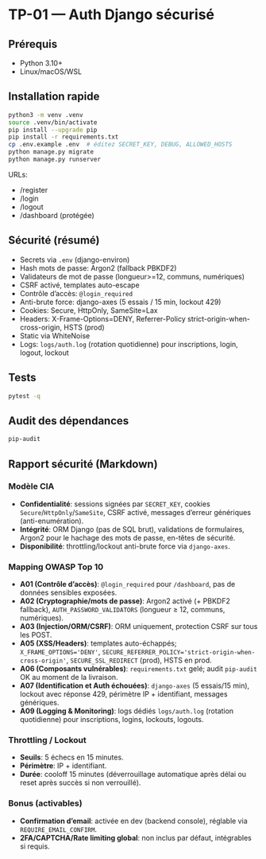 # TP-01 — Auth Django sécurisé

## Prérequis
- Python 3.10+
- Linux/macOS/WSL

## Installation rapide
```bash
python3 -m venv .venv
source .venv/bin/activate
pip install --upgrade pip
pip install -r requirements.txt
cp .env.example .env  # éditez SECRET_KEY, DEBUG, ALLOWED_HOSTS
python manage.py migrate
python manage.py runserver
```

URLs:
- /register
- /login
- /logout
- /dashboard (protégée)

## Sécurité (résumé)
- Secrets via `.env` (django-environ)
- Hash mots de passe: Argon2 (fallback PBKDF2)
- Validateurs de mot de passe (longueur>=12, communs, numériques)
- CSRF activé, templates auto-escape
- Contrôle d’accès: `@login_required`
- Anti-brute force: django-axes (5 essais / 15 min, lockout 429)
- Cookies: Secure, HttpOnly, SameSite=Lax
- Headers: X-Frame-Options=DENY, Referrer-Policy strict-origin-when-cross-origin, HSTS (prod)
- Static via WhiteNoise
- Logs: `logs/auth.log` (rotation quotidienne) pour inscriptions, login, logout, lockout

## Tests
```bash
pytest -q
```

## Audit des dépendances
```bash
pip-audit
```

## Rapport sécurité (Markdown)

### Modèle CIA
- **Confidentialité**: sessions signées par `SECRET_KEY`, cookies `Secure`/`HttpOnly`/`SameSite`, CSRF activé, messages d’erreur génériques (anti-enumération).
- **Intégrité**: ORM Django (pas de SQL brut), validations de formulaires, Argon2 pour le hachage des mots de passe, en-têtes de sécurité.
- **Disponibilité**: throttling/lockout anti-brute force via `django-axes`.

### Mapping OWASP Top 10
- **A01 (Contrôle d’accès)**: `@login_required` pour `/dashboard`, pas de données sensibles exposées.
- **A02 (Cryptographie/mots de passe)**: Argon2 activé (+ PBKDF2 fallback), `AUTH_PASSWORD_VALIDATORS` (longueur ≥ 12, communs, numériques).
- **A03 (Injection/ORM/CSRF)**: ORM uniquement, protection CSRF sur tous les POST.
- **A05 (XSS/Headers)**: templates auto-échappés; `X_FRAME_OPTIONS='DENY'`, `SECURE_REFERRER_POLICY='strict-origin-when-cross-origin'`, `SECURE_SSL_REDIRECT` (prod), HSTS en prod.
- **A06 (Composants vulnérables)**: `requirements.txt` gelé; audit `pip-audit` OK au moment de la livraison.
- **A07 (Identification et Auth échouées)**: `django-axes` (5 essais/15 min), lockout avec réponse 429, périmètre IP + identifiant, messages génériques.
- **A09 (Logging & Monitoring)**: logs dédiés `logs/auth.log` (rotation quotidienne) pour inscriptions, logins, lockouts, logouts.

### Throttling / Lockout
- **Seuils**: 5 échecs en 15 minutes.
- **Périmètre**: IP + identifiant.
- **Durée**: cooloff 15 minutes (déverrouillage automatique après délai ou reset après succès si non verrouillé).

### Bonus (activables)
- **Confirmation d’email**: activée en dev (backend console), réglable via `REQUIRE_EMAIL_CONFIRM`.
- **2FA/CAPTCHA/Rate limiting global**: non inclus par défaut, intégrables si requis.


